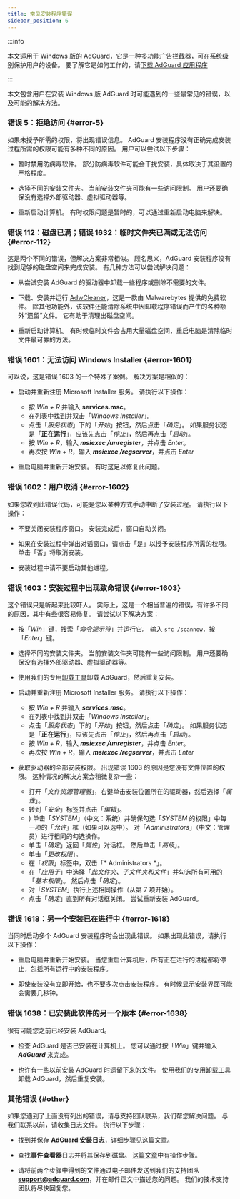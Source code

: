 ```yaml
---
title: 常见安装程序错误
sidebar_position: 6
---
```


:::info

本文适用于 Windows 版的 AdGuard，它是一种多功能广告拦截器，可在系统级别保护用户的设备。 要了解它是如何工作的，请[下载 AdGuard 应用程序](https://agrd.io/download-kb-adblock)

:::

本文包含用户在安装 Windows 版 AdGuard 时可能遇到的一些最常见的错误，以及可能的解决方法。

### 错误 5：拒绝访问 {#error-5}

如果未授予所需的权限，将出现错误信息。 AdGuard 安装程序没有正确完成安装过程所需的权限可能有多种不同的原因。 用户可以尝试以下步骤：

- 暂时禁用防病毒软件。 部分防病毒软件可能会干扰安装，具体取决于其设置的严格程度。

- 选择不同的安装文件夹。 当前安装文件夹可能有一些访问限制。 用户还要确保没有选择外部驱动器、虚拟驱动器等。

- 重新启动计算机。 有时权限问题是暂时的，可以通过重新启动电脑来解决。

### 错误 112：磁盘已满；错误 1632：临时文件夹已满或无法访问 {#error-112}

这是两个不同的错误，但解决方案非常相似。 顾名思义，AdGuard 安装程序没有找到足够的磁盘空间来完成安装。 有几种方法可以尝试解决问题：

- 从尝试安装 AdGuard 的驱动器中卸载一些程序或删除不需要的文件。

- 下载、安装并运行 [AdwCleaner](http://www.bleepingcomputer.com/download/adwcleaner/)，这是一款由 Malwarebytes 提供的免费软件。 除其他功能外，该软件还能清除系统中因卸载程序错误而产生的各种额外“遗留”文件。 它有助于清理出磁盘空间。

- 重新启动计算机。 有时候临时文件会占用大量磁盘空间，重启电脑是清除临时文件最可靠的方法。

### 错误 1601：无法访问 Windows Installer {#error-1601}

可以说，这是错误 1603 的一个特殊子案例。 解决方案是相似的：

- 启动并重新注册 Microsoft Installer 服务。 请执行以下操作：

    - 按 *Win + R* 并输入 **services.msc**。
    - 在列表中找到并双击「*Windows Installer*」。
    - 点击「*服务状态*」下的「*开始*」按钮，然后点击「*确定*」。 如果服务状态是「**正在运行**」，应该先点击「*停止*」，然后再点击「*启动*」。
    - 按 *Win + R*，输入 ***msiexec /unregister***，并点击 *Enter*。
    - 再次按 *Win + R*，输入 ***msiexec /regserver***，并点击 *Enter*

- 重启电脑并重新开始安装。 有时这足以修复此问题。

### 错误 1602：用户取消 {#error-1602}

如果您收到此错误代码，可能是您以某种方式手动中断了安装过程。 请执行以下操作：

- 不要关闭安装程序窗口。 安装完成后，窗口自动关闭。

- 如果在安装过程中弹出对话窗口，请点击「是」以授予安装程序所需的权限。 单击「否」将取消安装。

- 安装过程中请不要启动其他进程。

### 错误 1603：安装过程中出现致命错误 {#error-1603}

这个错误只是听起来比较吓人。 实际上，这是一个相当普遍的错误，有许多不同的原因，其中有些很容易修复。 请尝试以下解决方案：

- 按「*Win*」键，搜索「*命令提示符*」并运行它。 输入 `sfc /scannow`，按「*Enter*」键。

- 选择不同的安装文件夹。 当前安装文件夹可能有一些访问限制。 用户还要确保没有选择外部驱动器、虚拟驱动器等。

- 使用我们的专用[卸载工具](../../installation#advanced)卸载 AdGuard，然后重复安装。

- 启动并重新注册 Microsoft Installer 服务。 请执行以下操作：

    - 按 *Win + R* 并输入 ***services.msc***。
    - 在列表中找到并双击「*Windows Installer*」。
    - 点击「*服务状态*」下的「*开始*」按钮，然后点击「*确定*」。 如果服务状态是「**正在运行**」，应该先点击「*停止*」，然后再点击「*启动*」。
    - 按 *Win + R*，输入 ***msiexec /unregister***，并点击 *Enter*。
    - 再次按 *Win + R*，输入 ***msiexec /regserver***，并点击 *Enter*

- 获取驱动器的全部安装权限。 出现错误 1603 的原因是您没有文件位置的权限。 这种情况的解决方案会稍微复杂一些：

    - 打开「*文件资源管理器*」，右键单击安装位置所在的驱动器，然后选择「*属性*」。
    - 转到「*安全*」标签并点击「*编辑*」。
    - ) 单击「*SYSTEM*」（中文：系统）并确保勾选「*SYSTEM* 的权限」中每一项的「*允许*」框（如果可以选中）。 对「*Administrators*」（中文：管理员）进行相同的勾选操作。
    - 单击「*确定*」返回「*属性*」对话框。 然后单击「*高级*」。
    - 单击「*更改权限*」。
    - 在「*权限*」标签中，双击「* Administrators *」。
    - 在「*应用于*」中选择「*此文件夹、子文件夹和文件*」并勾选所有可用的「*基本权限*」。 然后点击「*确定*」。
    - 对「*SYSTEM*」执行上述相同操作（从第 7 项开始）。
    - 点击「*确定*」直到所有对话框关闭。 尝试重新安装 AdGuard。

### 错误 1618：另一个安装已在进行中 {#error-1618}

当同时启动多个 AdGuard 安装程序时会出现此错误。 如果出现此错误，请执行以下操作：

- 重启电脑并重新开始安装。 当您重启计算机后，所有正在进行的进程都将停止，包括所有运行中的安装程序。

- 即使安装没有立即开始，也不要多次点击安装程序。 有时候显示安装界面可能会需要几秒钟。

### 错误 1638：已安装此软件的另一个版本 {#error-1638}

很有可能您之前已经安装 AdGuard。

- 检查 AdGuard 是否已安装在计算机上。 您可以通过按「*Win*」键并输入 ***AdGuard*** 来完成。

- 也许有一些以前安装 AdGuard 时遗留下来的文件。 使用我们的专用[卸载工具](../../installation#advanced)卸载 AdGuard，然后重复安装。

### 其他错误 {#other}

如果您遇到了上面没有列出的错误，请与支持团队联系，我们帮您解决问题。 与我们联系以前，请收集日志文件。 执行以下步骤：

- 找到并保存 **AdGuard 安装日志**，详细步骤见[这篇文章](../installation-logs)。

- 查找**事件查看器**日志并将其保存到磁盘。 [这篇文章](../system-logs)中有操作步骤。

- 请将前两个步骤中得到的文件通过电子邮件发送到我们的支持团队 **support@adguard.com**，并在邮件正文中描述您的问题。 我们的技术支持团队将尽快回复您。
